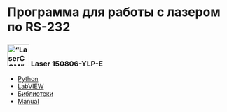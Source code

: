 # Программа для работы с лазером по RS-232
 

### <img src="https://upload.wikimedia.org/wikipedia/commons/9/94/Laser-symbol.svg" alt= “LaserCOM” width="50px"> Laser 150806-YLP-E

* [Python](https://github.com/XYI7I/COMport/tree/main/RS-232)<br>
* [LabVIEW](https://github.com/XYI7I/COMport/tree/main/LaserCOM)<br>
* [Библиотеки](https://github.com/XYI7I/COMport/tree/main/Libraries)
* [Manual](https://github.com/XYI7I/COMport/tree/main/Manual)
